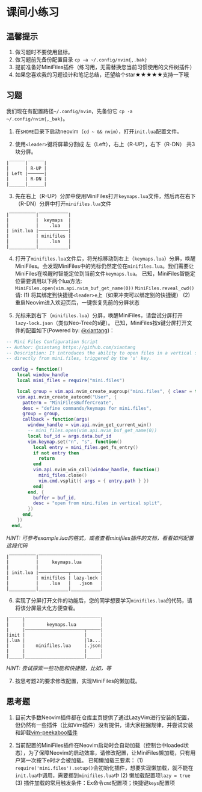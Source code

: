 # 课间小练习

## 温馨提示

1. 做习题时不要使用鼠标。
2. 做习题前先备份配置目录 `cp -a ~/.config/nvim{,.bak}`
3. 提前准备好MiniFiles插件（练习用，无需替换您当前习惯使用的文件树插件）
4. 如果您喜欢我的习题设计和笔记总结，还望给个star★★★★★支持一下哦

## 习题

我们现在有配置路径`~/.config/nvim`，先备份它 `cp -a ~/.config/nvim{,_bak}`。

1. 在`$HOME`目录下启动neovim（`cd ~ && nvim`），打开`init.lua`配置文件。

2. 使用`<leader>`键将屏幕分割成 左（Left），右上（R-UP），右下（R-DN） 共3块分屏。 
```
|‾‾‾‾‾‾|‾‾‾‾‾‾|
|      | R-UP |
| Left |──────|
|      | R-DN |
|______|______|
```

3. 先在右上（R-UP）分屏中使用MiniFiles打开`keymaps.lua`文件，然后再在右下（R-DN）分屏中打开`minifiles.lua`文件
```
|‾‾‾‾‾‾‾‾‾‾|‾‾‾‾‾‾‾‾‾‾‾|
|          |  keymaps  |
|          |    .lua   |
| init.lua |───────────|
|          | minifiles |
|          |    .lua   |
|__________|___________|
```

4. 打开了`minifiles.lua`文件后，将光标移动到右上（`keymaps.lua`）分屏，唤醒MiniFiles。会发现MiniFiles中的光标仍然定位在`minifiles.lua`。我们需要让MiniFiles在唤醒时智能定位到当前文件`keymaps.lua`。
已知，MiniFiles智能定位需要调用以下两个lua方法:
`MiniFiles.open(vim.api.nvim_buf_get_name(0))`
`MiniFiles.reveal_cwd()`
请:
(1) 将其绑定到快捷键`<leader>e`上（如果冲突可以绑定别的快捷键）
(2) 重启Neovim进入欢迎页后，一键恢复先前的分屏状态

5. 光标来到右下（`minifiles.lua`）分屏，唤醒MiniFiles，请尝试分屏打开`lazy-lock.json`（类似Neo-Tree的s键）。
已知，MiniFiles按s键分屏打开文件的配置如下(Powered by: [@xiantang](https://github.com/xiantang))：
```lua
-- Mini Files Configuration Script
-- Author: @xiantang https://github.com/xiantang
-- Description: It introduces the ability to open files in a vertical split 
-- directly from mini.files, triggered by the 's' key. 

  config = function()
    local window_handle
    local mini_files = require("mini.files")

    local group = vim.api.nvim_create_augroup("mini.files", { clear = true })
    vim.api.nvim_create_autocmd("User", {
      pattern = "MiniFilesBufferCreate",
      desc = "define commands/keymaps for mini.files",
      group = group,
      callback = function(args)
        window_handle = vim.api.nvim_get_current_win()
        -- mini_files.open(vim.api.nvim_buf_get_name(0))
        local buf_id = args.data.buf_id
        vim.keymap.set("n", "s", function()
          local entry = mini_files.get_fs_entry()
          if not entry then
            return
          end
          vim.api.nvim_win_call(window_handle, function()
            mini_files.close()
            vim.cmd.vsplit({ args = { entry.path } })
          end)
        end, {
          buffer = buf_id,
          desc = "open from mini.files in vertical split",
        })
      end,
    })
  end,
```
_HINT: 可参考example.lua的格式，或者查看minifiles插件的文档，看看如何配置这段代码_

```
|‾‾‾‾‾‾‾‾‾‾|‾‾‾‾‾‾‾‾‾‾‾‾‾‾‾‾‾‾‾‾‾‾‾|
|          |     keymaps.lua       |
|          |                       |
| init.lua |───────────┬───────────|
|          | minifiles | lazy-lock |
|          |    .lua   |   .json   |
|__________|___________|___________|
```

6. 实现了分屏打开文件的功能后，您的同学想要学习`minifiles.lua`的代码，请将该分屏最大化方便查看。
```
|‾‾‾‾‾|‾‾‾‾‾‾‾‾‾‾‾‾‾‾‾‾‾‾‾‾‾‾‾‾‾‾‾‾|
|     |        keymaps.lua         |
|     |──────────────────────┬─────|
|init |                      |     |
|.lua |                      |la...|
|     |    minifiles.lua     |.json|
|     |                      |     |
|_____|______________________|_____|
```
_HINT: 尝试探索一些功能和快捷键，比如<leader>，<c-w>等_

7. 按思考题2的要求修改配置，实现MiniFiles的懒加载。

## 思考题

1. 目前大多数Neovim插件都在仓库主页提供了通过LazyVim进行安装的配置，但仍然有一些插件（比如Vim插件）没有提供，请大家挖掘规律，并尝试安装和卸载[vim-peekaboo插件](https://github.com/junegunn/vim-peekaboo)

2. 当前配置的MiniFiles插件在Neovim启动时会自动加载（控制台中loaded状态），为了保障Neovim的启动效率，请修改配置，让MiniFiles懒加载，只有用户第一次按下<leader>e时才会被加载。
已知懒加载三要素：
(1) `require('mini.files').setup()`会初始化插件，想要实现懒加载，就不能在`init.lua`中调用，需要挪到`minifiles.lua`中
(2) 懒加载配置项`lazy = true`
(3) 插件加载的常用触发条件：Ex命令`cmd`配置项；快捷键`keys`配置项